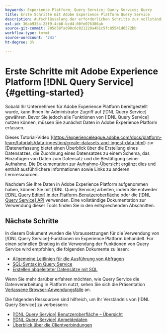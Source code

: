 ```yaml
---
keywords: Experience Platform; Query Service; Query Service; Query
title: Erste Schritte mit Adobe Experience Platform Query Service
description: Aufschlüsselung der erforderlichen Schritte zur vollständigen Nutzung des Adobe Experience Platform Query Service
exl-id: 36ab9354-23f9-4cb8-bcd4-00fe076386ab
source-git-commit: 705d58fad98c6c021220a4b1c5fc85541d6572bb
workflow-type: tm+mt
source-wordcount: '241'
ht-degree: 3%

---
```


# Erste Schritte mit Adobe Experience Platform [!DNL Query Service] {#getting-started}

Sobald Ihr Unternehmen für Adobe Experience Platform bereitgestellt wurde, kann Ihnen Ihr Administrator Zugriff auf [!DNL Query Service] gewähren. Bevor Sie jedoch alle Funktionen von [!DNL Query Service] nutzen können, müssen Sie zunächst Daten in Adobe Experience Platform erfassen.

Dieses Tutorial-Video ](https://experienceleague.adobe.com/docs/platform-learn/tutorials/data-ingestion/create-datasets-and-ingest-data.html) zur [Datenerfassung bietet einen Überblick über die Erstellung eines Datensatzes, die Zuordnung eines Datensatzes zu einem Schema, das Hinzufügen von Daten zum Datensatz und die Bestätigung seiner Aufnahme. Die Dokumentation zur [Aufnahme-Übersicht](../../ingestion/home.md) ergänzt dies und enthält ausführlichere Informationen sowie Links zu anderen Lernressourcen.

Nachdem Sie Ihre Daten in Adobe Experience Platform aufgenommen haben, können Sie mit [!DNL Query Service] arbeiten, indem Sie entweder [[!DNL Query Editor]  in der Platform-Benutzeroberfläche](../ui/user-guide.md) oder die [[!DNL Query Service] API](../api/getting-started.md) verwenden. Eine vollständige Dokumentation zur Verwendung dieser Tools finden Sie in den entsprechenden Abschnitten.

## Nächste Schritte

In diesem Dokument wurden die Voraussetzungen für die Verwendung von [!DNL Query Service]-Funktionen im Experience Platform behandelt. Für einen schnellen Einstieg in die Verwendung der Funktionen von Query Service wird empfohlen, die folgenden Dokumente zu lesen:

- [Allgemeine Leitlinien für die Ausführung von Abfragen](../best-practices/writing-queries.md)
- [SQL-Syntax in Query Service](../sql/syntax.md)
- [Erstellen abgeleiteter Datensätze mit SQL](../data-distiller/derived-datasets/create-derived-datasets-with-sql.md)

Wenn Sie mehr darüber erfahren möchten, wie Query Service die Datenverarbeitung in Platform nutzt, sehen Sie sich die Präsentation [Verlassene Browser-Anwendungsfälle](../use-cases/abandoned-browse.md#video-example) an.

Die folgenden Ressourcen sind hilfreich, um Ihr Verständnis von [!DNL Query Service] zu verbessern:

- [[!DNL Query Service] Benutzeroberfläche – Übersicht](../ui/overview.md)
- [[!DNL Query Service] Anmeldedaten](../ui/credentials.md)
- [Überblick über die Clientverbindungen](../clients/overview.md)
